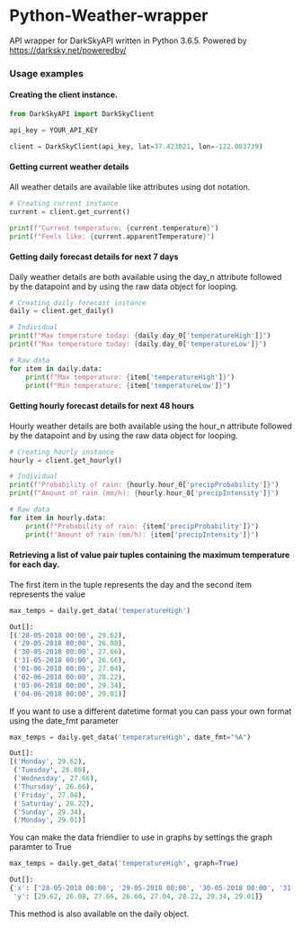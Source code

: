 # Python-Weather-wrapper
API wrapper for DarkSkyAPI written in Python 3.6.5. Powered by https://darksky.net/poweredby/

### Usage examples

#### Creating the client instance.
```python
from DarkSkyAPI import DarkSkyClient

api_key = YOUR_API_KEY

client = DarkSkyClient(api_key, lat=37.423021, lon=-122.083739)
```

#### Getting current weather details
All weather details are available like attributes using dot notation.
```python
# Creating current instance
current = client.get_current()

print(f"Current temperature: {current.temperature}")
print(f"Feels like: {current.apparentTemperature}")
```

#### Getting daily forecast details for next 7 days
Daily weather details are both available using the day_n attribute followed by the datapoint and by using the raw data object for looping.
```python
# Creating daily forecast instance
daily = client.get_daily()

# Individual 
print(f"Max temperature today: {daily.day_0['temperatureHigh']}")
print(f"Max temperature today: {daily.day_0['temperatureLow']}")

# Raw data
for item in daily.data:
    print(f"Max temperature: {item['temperatureHigh']}")
    print(f"Min temperature: {item['temperatureLow']}")
```

#### Getting hourly forecast details for next 48 hours
Hourly weather details are both available using the hour_n attribute followed by the datapoint and by using the raw data object for looping.
```python
# Creating hourly instance
hourly = client.get_hourly()

# Individual 
print(f"Probability of rain: {hourly.hour_0['precipProbability']}")
print(f"Amount of rain (mm/h): {hourly.hour_0['precipIntensity']}")

# Raw data
for item in hourly.data:
    print(f"Probability of rain: {item['precipProbability']}")
    print(f"Amount of rain (mm/h): {item['precipIntensity']}")
```

#### Retrieving a list of value pair tuples containing the maximum temperature for each day.
The first item in the tuple represents the day and the second item represents the value
```python
max_temps = daily.get_data('temperatureHigh')

Out[]:
[('28-05-2018 00:00', 29.62),
 ('29-05-2018 00:00', 26.08),
 ('30-05-2018 00:00', 27.66),
 ('31-05-2018 00:00', 26.66),
 ('01-06-2018 00:00', 27.04),
 ('02-06-2018 00:00', 28.22),
 ('03-06-2018 00:00', 29.34),
 ('04-06-2018 00:00', 29.01)]
```
If you want to use a different datetime format you can pass your own format using the date_fmt parameter
```python
max_temps = daily.get_data('temperatureHigh', date_fmt="%A")  

Out[]:
[('Monday', 29.62),
 ('Tuesday', 26.08),
 ('Wednesday', 27.66),
 ('Thursday', 26.66),
 ('Friday', 27.04),
 ('Saturday', 28.22),
 ('Sunday', 29.34),
 ('Monday', 29.01)]
```
You can make the data friendlier to use in graphs by settings the graph paramter to True
```python
max_temps = daily.get_data('temperatureHigh', graph=True)

Out[]:
{'x': ['28-05-2018 00:00', '29-05-2018 00:00', '30-05-2018 00:00', '31-05-2018 00:00', '01-06-2018 00:00', '02-06-2018 00:00', '03-06-2018 00:00', '04-06-2018 00:00'],
 'y': [29.62, 26.08, 27.66, 26.66, 27.04, 28.22, 29.34, 29.01]}
```
This method is also available on the daily object.
